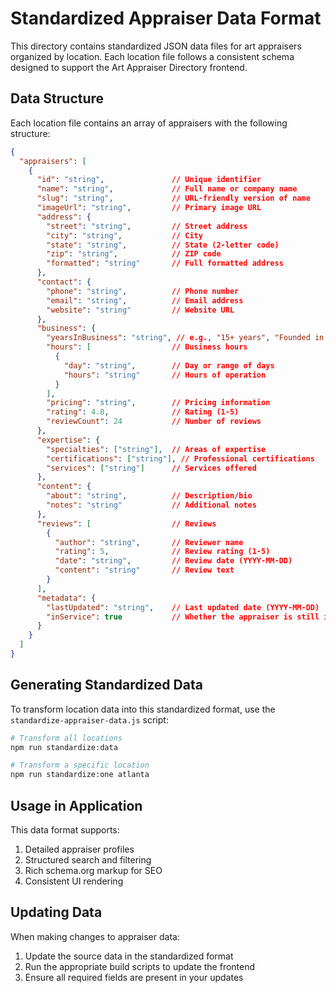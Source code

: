 # Standardized Appraiser Data Format

This directory contains standardized JSON data files for art appraisers organized by location. Each location file follows a consistent schema designed to support the Art Appraiser Directory frontend.

## Data Structure

Each location file contains an array of appraisers with the following structure:

```json
{
  "appraisers": [
    {
      "id": "string",               // Unique identifier
      "name": "string",             // Full name or company name
      "slug": "string",             // URL-friendly version of name
      "imageUrl": "string",         // Primary image URL
      "address": {
        "street": "string",         // Street address
        "city": "string",           // City
        "state": "string",          // State (2-letter code)
        "zip": "string",            // ZIP code
        "formatted": "string"       // Full formatted address
      },
      "contact": {
        "phone": "string",          // Phone number
        "email": "string",          // Email address
        "website": "string"         // Website URL
      },
      "business": {
        "yearsInBusiness": "string", // e.g., "15+ years", "Founded in 1984"
        "hours": [                  // Business hours
          {
            "day": "string",        // Day or range of days
            "hours": "string"       // Hours of operation
          }
        ],
        "pricing": "string",        // Pricing information
        "rating": 4.8,              // Rating (1-5)
        "reviewCount": 24           // Number of reviews
      },
      "expertise": {
        "specialties": ["string"],  // Areas of expertise
        "certifications": ["string"], // Professional certifications
        "services": ["string"]      // Services offered
      },
      "content": {
        "about": "string",          // Description/bio
        "notes": "string"           // Additional notes
      },
      "reviews": [                  // Reviews
        {
          "author": "string",       // Reviewer name
          "rating": 5,              // Review rating (1-5)
          "date": "string",         // Review date (YYYY-MM-DD)
          "content": "string"       // Review text
        }
      ],
      "metadata": {
        "lastUpdated": "string",    // Last updated date (YYYY-MM-DD)
        "inService": true           // Whether the appraiser is still in service
      }
    }
  ]
}
```

## Generating Standardized Data

To transform location data into this standardized format, use the `standardize-appraiser-data.js` script:

```bash
# Transform all locations
npm run standardize:data

# Transform a specific location
npm run standardize:one atlanta
```

## Usage in Application

This data format supports:

1. Detailed appraiser profiles
2. Structured search and filtering
3. Rich schema.org markup for SEO
4. Consistent UI rendering

## Updating Data

When making changes to appraiser data:

1. Update the source data in the standardized format
2. Run the appropriate build scripts to update the frontend
3. Ensure all required fields are present in your updates